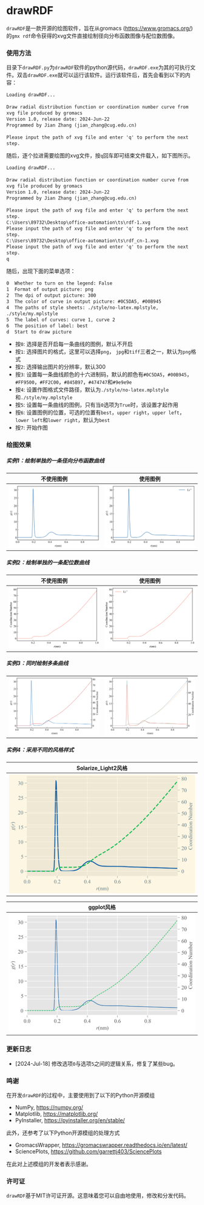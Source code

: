 # drawRDF
`drawRDF`是一款开源的绘图软件，旨在从gromacs (https://www.gromacs.org/) 的`gmx rdf`命令获得的xvg文件直接绘制径向分布函数图像与配位数图像。

### 使用方法
目录下`drawRDF.py`为`drawRDF`软件的python源代码，`drawRDF.exe`为其的可执行文件。双击`drawRDF.exe`就可以运行该软件。运行该软件后，首先会看到以下的内容：
```
Loading drawRDF...

Draw radial distribution function or coordination number curve from xvg file produced by gromacs
Version 1.0, release date: 2024-Jun-22
Programmed by Jian Zhang (jian_zhang@cug.edu.cn)

Please input the path of xvg file and enter 'q' to perform the next step.
```
随后，逐个拉进需要绘图的xvg文件，按`q`回车即可结束文件载入，如下图所示。
```
Loading drawRDF...

Draw radial distribution function or coordination number curve from xvg file produced by gromacs
Version 1.0, release date: 2024-Jun-22
Programmed by Jian Zhang (jian_zhang@cug.edu.cn)

Please input the path of xvg file and enter 'q' to perform the next step.
C:\Users\89732\Desktop\office-automation\ts\rdf-1.xvg
Please input the path of xvg file and enter 'q' to perform the next step.
C:\Users\89732\Desktop\office-automation\ts\rdf_cn-1.xvg
Please input the path of xvg file and enter 'q' to perform the next step.
q
```
随后，出现下面的菜单选项：
```
0  Whether to turn on the legend: False
1  Format of output picture: png
2  The dpi of output picture: 300
3  The color of curve in output picture: #0C5DA5, #00B945
4  The paths of style sheets: ./style/no-latex.mplstyle, ./style/my.mplstyle
5  The label of curves: curve 1, curve 2
6  The position of label: best
d  Start to draw picture
```
* 按`0`: 选择是否开启每一条曲线的图例，默认不开启
* 按`1`: 选择图片的格式，这里可以选择`png`， `jpg`和`tiff`三者之一，默认为`png`格式
* 按`2`: 选择输出图片的分辨率，默认300
* 按`3`: 设置每一条曲线颜色的十六进制码，默认的颜色有`#0C5DA5`，`#00B945`，`#FF9500`，`#FF2C00`，`#845B97`，`#474747`和`#9e9e9e`
* 按`4`: 设置作图格式文件路径，默认为`./style/no-latex.mplstyle`和`./style/my.mplstyle`
* 按`5`: 设置每一条曲线的图例，只有当`0`选项为`True`时，该设置才起作用
* 按`6`: 设置图例的位置，可选的位置有`best`，`upper right`，`upper left`，`lower left`和`lower right`，默认为`best`
* 按`7`: 开始作图

### 绘图效果
##### 实例1：绘制单独的一条径向分布函数曲线
<table align='center'>
    <tr>
        <th style="text-align: center;">不使用图例</th>
        <th style="text-align: center;">使用图例</th>
    </tr>
    <tr>
        <th><img src='./example/draw-1.png'></th>
        <th><img src='./example/draw-2.png'></th>
    </tr>
</table>

##### 实例2：绘制单独的一条配位数曲线
<table align='center'>
    <tr>
        <th style="text-align: center;">不使用图例</th>
        <th style="text-align: center;">使用图例</th>
    </tr>
    <tr>
        <th><img src='./example/draw-3.png'></th>
        <th><img src='./example/draw-4.png'></th>
    </tr>
</table>

##### 实例3：同时绘制多条曲线
<table align='center'>
    <tr>
        <th><img src='./example/draw-5.png'></th>
        <th><img src='./example/draw-6.png'></th>
    </tr>
</table>

##### 实例4：采用不同的风格样式
<table align='center'>
    <tr>
        <th style="text-align: center;">Solarize_Light2风格</th>
    </tr>
    <tr>
        <th><img src='./example/draw-7.png'></th>
    </tr>
</table>

<table align='center'>
    <tr>
        <th style="text-align: center;">ggplot风格</th>
    </tr>
    <tr>
        <th><img src='./example/draw-8.png'></th>
    </tr>
</table>

### 更新日志
* [2024-Jul-18] 修改选项`0`与选项`5`之间的逻辑关系，修复了某些bug。


### 鸣谢
在开发`drawRDF`的过程中，主要使用到了以下的Python开源模组
* NumPy, https://numpy.org/ 
* Matplotlib, https://matplotlib.org/ 
* PyInstaller, https://pyinstaller.org/en/stable/ 

此外，还参考了以下Python开源模组的处理方式
* GromacsWrapper, https://gromacswrapper.readthedocs.io/en/latest/ 
* SciencePlots, https://github.com/garrettj403/SciencePlots 

在此对上述模组的开发者表示感谢。

### 许可证
`drawRDF`基于MIT许可证开源。这意味着您可以自由地使用，修改和分发代码。

